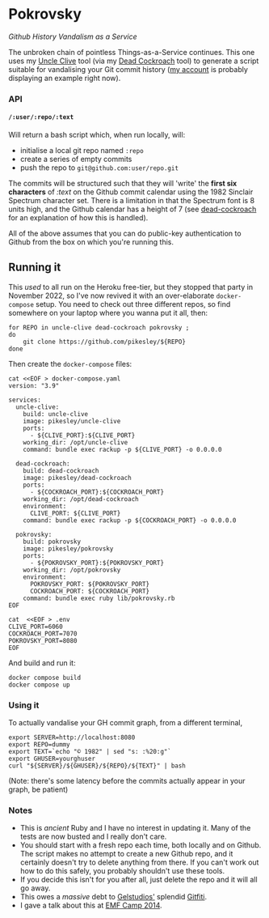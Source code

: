 # Pokrovsky

_Github History Vandalism as a Service_

The unbroken chain of pointless Things-as-a-Service continues. This one uses my [Uncle Clive](//github.com/pikesley/uncle-clive) tool (via my [Dead Cockroach](//github.com/pikesley/dead-cockroach) tool) to generate a script suitable for vandalising your Git commit history ([my account](//github.com/pikesley) is probably displaying an example right now).

### API

#### `/:user/:repo/:text`

Will return a bash script which, when run locally, will:

* initialise a local git repo named `:repo`
* create a series of empty commits
* push the repo to `git@github.com:user/repo.git`

The commits will be structured such that they will 'write' the **first six characters** of _:text_ on the Github commit calendar using the 1982 Sinclair Spectrum character set. There is a limitation in that the Spectrum font is 8 units high, and the Github calendar has a height of 7 (see [dead-cockroach](//github.com/pikesley/dead-cockroach/blob/master/README.md) for an explanation of how this is handled).

All of the above assumes that you can do public-key authentication to Github from the box on which you're running this.

## Running it

This *used* to all run on the Heroku free-tier, but they stopped that party in November 2022, so I've now revived it with an over-elaborate `docker-compose` setup. You need to check out three different repos, so find somewhere on your laptop where you wanna put it all, then:

```
for REPO in uncle-clive dead-cockroach pokrovsky ;
do
    git clone https://github.com/pikesley/${REPO}
done
```

Then create the `docker-compose` files:

```
cat <<EOF > docker-compose.yaml
version: "3.9"

services:
  uncle-clive:
    build: uncle-clive
    image: pikesley/uncle-clive
    ports:
      - ${CLIVE_PORT}:${CLIVE_PORT}
    working_dir: /opt/uncle-clive
    command: bundle exec rackup -p ${CLIVE_PORT} -o 0.0.0.0

  dead-cockroach:
    build: dead-cockroach
    image: pikesley/dead-cockroach
    ports:
      - ${COCKROACH_PORT}:${COCKROACH_PORT}
    working_dir: /opt/dead-cockroach
    environment:
      CLIVE_PORT: ${CLIVE_PORT}
    command: bundle exec rackup -p ${COCKROACH_PORT} -o 0.0.0.0

  pokrovsky:
    build: pokrovsky
    image: pikesley/pokrovsky
    ports:
      - ${POKROVSKY_PORT}:${POKROVSKY_PORT}
    working_dir: /opt/pokrovsky
    environment:
      POKROVSKY_PORT: ${POKROVSKY_PORT}
      COCKROACH_PORT: ${COCKROACH_PORT}
    command: bundle exec ruby lib/pokrovsky.rb
EOF

cat  <<EOF > .env
CLIVE_PORT=6060
COCKROACH_PORT=7070
POKROVSKY_PORT=8080
EOF
```

And build and run it:

```
docker compose build
docker compose up
```

### Using it

To actually vandalise your GH commit graph, from a different terminal,

```
export SERVER=http://localhost:8080
export REPO=dummy
export TEXT=`echo "© 1982" | sed "s: :%20:g"`
export GHUSER=yourghuser
curl "${SERVER}/${GHUSER}/${REPO}/${TEXT}" | bash
```

(Note: there's some latency before the commits actually appear in your graph, be patient)

### Notes

* This is *ancient* Ruby and I have no interest in updating it. Many of the tests are now busted and I really don't care.
* You should start with a fresh repo each time, both locally and on Github. The script makes no attempt to create a new Github repo, and it certainly doesn't try to delete anything from there. If you can't work out how to do this safely, you probably shouldn't use these tools.
* If you decide this isn't for you after all, just delete the repo and it will all go away.
* This owes a _massive_ debt to [Gelstudios'](//github.com/gelstudios) splendid [Gitfiti](//github.com/gelstudios/gitfiti).
* I gave a talk about this at [EMF Camp 2014](//sam.pikesley.org/talks/#vandalising-your-github-commit-history-emf-2014).
